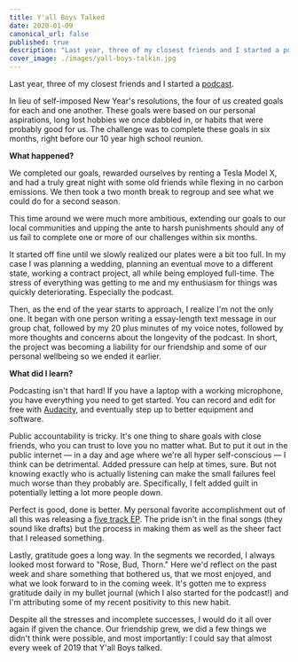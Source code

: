 ```yaml
---
title: Y'all Boys Talked
date: 2020-01-09
canonical_url: false
published: true
description: "Last year, three of my closest friends and I started a podcast."
cover_image: ./images/yall-boys-talkin.jpg
---
```


Last year, three of my closest friends and I started a [podcast](https://ybt.fm).

In lieu of self-imposed New Year's resolutions, the four of us created goals for each and one another. These goals were based on our personal aspirations, long lost hobbies we once dabbled in, or habits that were probably good for us. The challenge was to complete these goals in six months, right before our 10 year high school reunion.

**What happened?**

We completed our goals, rewarded ourselves by renting a Tesla Model X, and had a truly great night with some old friends while flexing in no carbon emissions. We then took a two month break to regroup and see what we could do for a second season.

This time around we were much more ambitious, extending our goals to our local communities and upping the ante to harsh punishments should any of us fail to complete one or more of our challenges within six months.

It started off fine until we slowly realized our plates were a bit too full. In my case I was planning a wedding, planning an eventual move to a different state, working a contract project, all while being employed full-time. The stress of everything was getting to me and my enthusiasm for things was quickly deteriorating. Especially the podcast.

Then, as the end of the year starts to approach, I realize I'm not the only one. It began with one person writing a essay-length text message in our group chat, followed by my 20 plus minutes of my voice notes, followed by more thoughts and concerns about the longevity of the podcast. In short, the project was becoming a liability for our friendship and some of our personal wellbeing so we ended it earlier.

**What did I learn?**

Podcasting isn't that hard! If you have a laptop with a working microphone, you have everything you need to get started. You can record and edit for free with [Audacity](https://www.audacityteam.org/), and eventually step up to better equipment and software.

Public accountability is tricky. It's one thing to share goals with close friends, who you can trust to love you no matter what. But to put it out in the public internet — in a day and age where we're all hyper self-conscious — I think can be detrimental. Added pressure can help at times, sure. But not knowing exactly who is actually listening can make the small failures feel much worse than they probably are. Specifically, I felt added guilt in potentially letting a lot more people down.

Perfect is good, done is better. My personal favorite accomplishment out of all this was releasing a [five track EP](https://stevescott.bandcamp.com/). The pride isn't in the final songs (they sound like drafts) but the process in making them as well as the sheer fact that I released something.

Lastly, gratitude goes a long way. In the segments we recorded, I always looked most forward to "Rose, Bud, Thorn." Here we'd reflect on the past week and share something that bothered us, that we most enjoyed, and what we look forward to in the coming week. It's gotten me to express gratitude daily in my bullet journal (which I also started for the podcast!) and I'm attributing some of my recent positivity to this new habit.

Despite all the stresses and incomplete successes, I would do it all over again if given the chance. Our friendship grew, we did a few things we didn't think were possible, and most importantly: I could say that almost every week of 2019 that Y'all Boys talked.